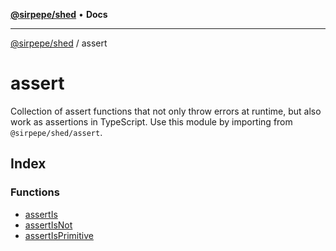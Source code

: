 [**@sirpepe/shed**](../README.md) • **Docs**

***

[@sirpepe/shed](../README.md) / assert

# assert

Collection of assert functions that not only throw errors at runtime, but
also work as assertions in TypeScript. Use this module by importing from
`@sirpepe/shed/assert`.

## Index

### Functions

- [assertIs](functions/assertIs.md)
- [assertIsNot](functions/assertIsNot.md)
- [assertIsPrimitive](functions/assertIsPrimitive.md)
